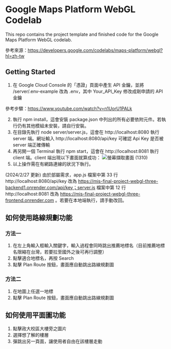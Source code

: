 # Google Maps Platform WebGL Codelab

This repo contains the project template and finished code for the Google Maps Platform WebGL codelab.

參考來源：https://developers.google.com/codelabs/maps-platform/webgl?hl=zh-tw

## Getting Started
1. 在  Google Cloud Console 的「憑證」頁面中產生 API 金鑰，並將 /server/.env-example 改為 .env，其中 Your_API_Key 修改成剛申請的 API 金鑰

參考步驟：https://www.youtube.com/watch?v=n1UorU1PALk

2. 執行 npm install，這會安裝 package.json 中列出的所有必要依附元件。若執行仍有其他模組未安裝，請自行安裝。
3. 在目錄先執行 node server/server.js，這會在 http://localhost:8080 執行 server 端。網址輸入 http://localhost:8080/api/key 可確認 Api Key 是否被 server 端正確傳輸
4. 再另開一個 Terminal 執行 npm start，這會在 http://localhost:8081 執行 client 端。client 端出現以下畫面就算成功：
![螢幕擷取畫面 (1310)](https://github.com/JOE-CHOU88/MIS-Final-Project-Webgl-Three/assets/62171839/d744a144-85b1-41ec-a64e-f771a393ac25)
5. 以上操作需在有網路連線的狀況下執行。

(2024/2/27 更新) 由於部屬需求，app.js 檔案中第 33 行 http://localhost:8080/api/key 改為 https://mis-final-project-webgl-three-backend1.onrender.com/api/key；server.js 檔案中第 12 行 http://localhost:8081 改為 https://mis-final-project-webgl-three-frontend.onrender.com 。若要在本地端執行，請手動改回。


## 如何使用路線規劃功能
### 方法一
1. 在左上角輸入框輸入關鍵字，輸入過程會同時跳出推薦地標名（目前推薦地標名限縮在台灣，若要拉至國外之後可再行調整）
2. 點擊適合地標名，再按 Search
3. 點擊 Plan Route 按鈕，畫面應自動跳出路線規劃圖
### 方法二
1. 在地圖上任選一地標
2. 點擊 Plan Route 按鈕，畫面應自動跳出路線規劃圖

## 如何使用平面圖功能
1. 點擊政大校區大樓旁之圖片
2. 選擇想了解的樓層
3. 彈跳出另一頁面，讓使用者自由在該樓層走動